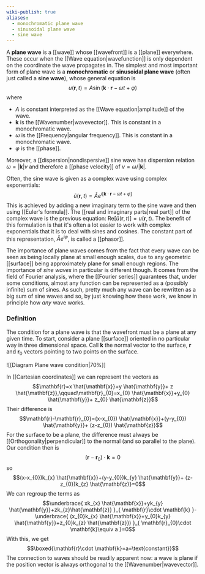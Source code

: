 ```yaml
---
wiki-publish: true
aliases:
  - monochromatic plane wave
  - sinusoidal plane wave
  - sine wave
---
```

A **plane wave** is a [[wave]] whose [[wavefront]] is a [[plane]] everywhere. These occur when the [[Wave equation|wavefunction]] is only dependent on the coordinate the wave propagates in. The simplest and most important form of plane wave is a **monochromatic** or **sinusoidal plane wave** (often just called a **sine wave**), whose general equation is
$$u(\mathbf{r},t)=A\sin(\mathbf{k}\cdot \mathbf{r}-\omega t+\varphi)$$
where
- $A$ is constant interpreted as the [[Wave equation|amplitude]] of the wave.
- $\mathbf{k}$ is the [[Wavenumber|wavevector]]. This is constant in a monochromatic wave.
- $\omega$ is the [[Frequency|angular frequency]]. This is constant in a monochromatic wave.
- $\varphi$ is the [[phase]].

Moreover, a [[dispersion|nondispersive]] sine wave has dispersion relation $\omega=\lvert \mathbf{k} \rvert v$ and therefore a [[phase velocity]] of $v=\omega/\lvert \mathbf{k} \rvert$.

Often, the sine wave is given as a complex wave using complex exponentials:
$$\tilde{u}(\mathbf{r},t)=\tilde{A}e^{i[\mathbf{k}\cdot \mathbf{r}-\omega t+\varphi]}$$
This is achieved by adding a new imaginary term to the sine wave and then using [[Euler's formula]]. The [[real and imaginary parts|real part]] of the complex wave is the previous equation: $\text{Re}[\tilde{u}(\mathbf{r},t)]=u(\mathbf{r},t)$. The benefit of this formulation is that it's often a lot easier to work with complex exponentials that it is to deal with sines and cosines. The constant part of this representation, $\tilde{A}e^{i\varphi}$, is called a [[phasor]].

The importance of plane waves comes from the fact that every wave can be seen as being locally plane at small enough scales, due to any geometric [[surface]] being approximately plane for small enough regions. The importance of *sine waves* in particular is different though. It comes from the field of Fourier analysis, where the [[Fourier series]] guarantees that, under some conditions, almost any function can be represented as a (possibly infinite) sum of sines. As such, pretty much any wave can be rewritten as a big sum of sine waves and so, by just knowing how these work, we know in principle how *any* wave works.
### Definition
The condition for a plane wave is that the wavefront must be a plane at any given time. To start, consider a plane [[surface]] oriented in no particular way in three dimensional space. Call $\mathbf{k}$ the normal vector to the surface, $\mathbf{r}$ and $\mathbf{r}_{0}$ vectors pointing to two points on the surface.

![[Diagram Plane wave condition|70%]]

In [[Cartesian coordinates]] we can represent the vectors as
$$\mathbf{r}=x \hat{\mathbf{x}}+y \hat{\mathbf{y}}+ z \hat{\mathbf{z}},\qquad\mathbf{r}_{0}=x_{0} \hat{\mathbf{x}}+y_{0} \hat{\mathbf{y}}+ z_{0} \hat{\mathbf{z}}$$
Their difference is
$$\mathbf{r}-\mathbf{r}_{0}=(x-x_{0}) \hat{\mathbf{x}}+(y-y_{0}) \hat{\mathbf{y}}+ (z-z_{0}) \hat{\mathbf{z}}$$
For the surface to be a plane, the difference must always be [[Orthogonality|perpendicular]] to the normal (and so parallel to the plane). Our condition then is
$$(\mathbf{r}-\mathbf{r}_{0})\cdot \mathbf{k}=0$$
so
$$(x-x_{0})k_{x} \hat{\mathbf{x}}+(y-y_{0})k_{y} \hat{\mathbf{y}}+ (z-z_{0})k_{z} \hat{\mathbf{z}}=0$$
We can regroup the terms as
$$\underbrace{ xk_{x} \hat{\mathbf{x}}+yk_{y} \hat{\mathbf{y}}+zk_{z}\hat{\mathbf{z}} }_{ \mathbf{r}\cdot \mathbf{k} }-\underbrace{ (x_{0}k_{x} \hat{\mathbf{x}}+y_{0}k_{y} \hat{\mathbf{y}}+z_{0}k_{z} \hat{\mathbf{z}}) }_{ \mathbf{r}_{0}\cdot \mathbf{k}\equiv a }=0$$
With this, we get
$$\boxed{\mathbf{r}\cdot \mathbf{k}=a=\text{constant}}$$
The connection to waves should be readily apparent now: a wave is plane if the position vector is always orthogonal to the [[Wavenumber|wavevector]].